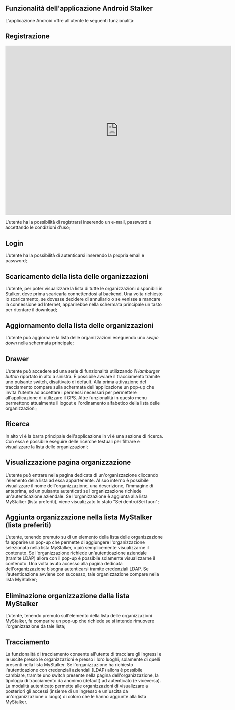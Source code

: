 ## Funzionalità dell'applicazione Android Stalker

L'applicazione Android offre all'utente le seguenti funzionalità:

## Registrazione

<iframe width="720" src="https://www.youtube.com/embed/t_jtcHEzhFw" frameborder="0" style="height: 540px" allow="accelerometer; autoplay; encrypted-media; gyroscope; picture-in-picture" allowfullscreen></iframe>

L'utente ha la possibilità di registrarsi inserendo un e-mail, password e accettando le condizioni d'uso;

## Login 
L'utente ha la possibilità di autenticarsi inserendo la propria email e password;

## Scaricamento della lista delle organizzazioni
L'utente, per poter visualizzare la lista di tutte le organizzazioni disponibili in Stalker, deve prima scaricarla connettendosi al backend. Una volta richiesto lo scaricamento, se dovesse decidere di annullarlo o se venisse a mancare la connessione ad Internet, apparirebbe nella schermata principale un tasto per ritentare il download;

## Aggiornamento della lista delle organizzazioni 

L'utente può aggiornare la lista delle organizzazioni eseguendo uno *swipe down* nella schermata principale;

## Drawer
L'utente può accedere ad una serie di funzionalità utilizzando l'*Hamburger button* riportato in alto a sinistra.
È possibile avviare il tracciamento tramite uno pulsante switch, disattivato di default. Alla prima attivazione del tracciamento compare sulla schermata dell'applicazione un pop-up che invita l'utente ad accettare i permessi necessari per permettere all'applicazione di utilizzare il GPS. Altre funzionalità in questo menu permettono attualmente il logout e l'ordinamento alfabetico della lista delle organizzazioni;

## Ricerca
In alto vi è la barra principale dell'applicazione in vi è una sezione di ricerca. Con essa è possibile eseguire delle ricerche testuali per filtrare e visualizzare la lista delle organizzazioni;

## Visualizzazione pagina organizzazione
L'utente può entrare nella pagina dedicata di un'organizzazione cliccando l'elemento della lista ad essa appartenente. Al suo interno è possibile visualizzare il nome dell'organizzazione, una descrizione, l'immagine di anteprima, ed un pulsante autenticati se l'organizzazione richiede un'autenticazione aziendale. Se l'organizzazione è aggiunta alla lista MyStalker (lista preferiti), viene visualizzato lo stato "Sei dentro/Sei fuori";
 
## Aggiunta organizzazione nella lista MyStalker (lista preferiti) 
L'utente, tenendo premuto su di un elemento della lista delle organizzazione fa apparire un pop-up che permette di aggiungere l'organizzazione selezionata nella lista MyStalker, o più semplicemente visualizzarne il contenuto. Se l'organizzazione richiede un'autenticazione aziendale (tramite LDAP) allora con il pop-up è possibile solamente visualizzarne il contenuto. Una volta avuto accesso alla pagina dedicata dell'organizzazione bisogna autenticarsi tramite credenziali LDAP. Se l'autenticazione avviene con successo, tale organizzazione compare nella lista MyStalker;

## Eliminazione organizzazione dalla lista MyStalker
L'utente, tenendo premuto sull'elemento della lista delle organizzazioni MyStalker, fa comparire un pop-up che richiede se si intende rimuovere l'organizzazione da tale lista;

## Tracciamento
La funzionalità di tracciamento consente all'utente di tracciare gli ingressi e le uscite presso le organizzazioni e presso i loro luoghi, solamente di quelli presenti nella lista MyStalker. Se l'organizzazione ha richiesto l'autenticazione con credenziali aziendali (LDAP) allora è possibile cambiare, tramite uno switch presente nella pagina dell'organizzazione, la tipologia di tracciamento da anonimo (default) ad autenticato (e viceversa). La modalità autenticato permette alle organizzazioni di visualizzare a posteriori gli accessi (insieme di un ingresso e un'uscita da un'organizzazione o luogo) di coloro che le hanno aggiunte alla lista MyStalker.